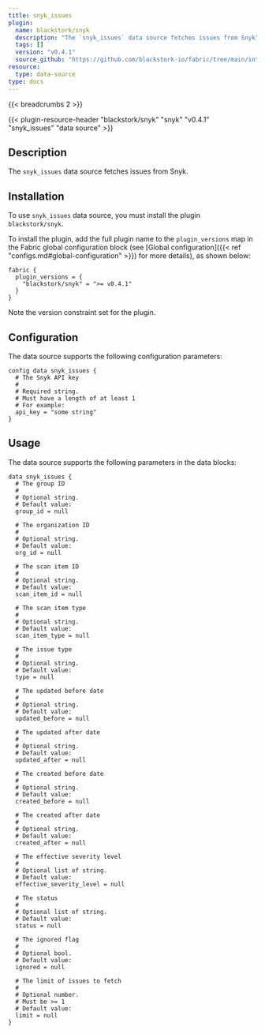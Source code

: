```yaml
---
title: snyk_issues
plugin:
  name: blackstork/snyk
  description: "The `snyk_issues` data source fetches issues from Snyk"
  tags: []
  version: "v0.4.1"
  source_github: "https://github.com/blackstork-io/fabric/tree/main/internal/snyk/"
resource:
  type: data-source
type: docs
---
```


{{< breadcrumbs 2 >}}

{{< plugin-resource-header "blackstork/snyk" "snyk" "v0.4.1" "snyk_issues" "data source" >}}

## Description
The `snyk_issues` data source fetches issues from Snyk.

## Installation

To use `snyk_issues` data source, you must install the plugin `blackstork/snyk`.

To install the plugin, add the full plugin name to the `plugin_versions` map in the Fabric global configuration block (see [Global configuration]({{< ref "configs.md#global-configuration" >}}) for more details), as shown below:

```hcl
fabric {
  plugin_versions = {
    "blackstork/snyk" = ">= v0.4.1"
  }
}
```

Note the version constraint set for the plugin.

## Configuration

The data source supports the following configuration parameters:

```hcl
config data snyk_issues {
  # The Snyk API key
  #
  # Required string.
  # Must have a length of at least 1
  # For example:
  api_key = "some string"
}
```

## Usage

The data source supports the following parameters in the data blocks:

```hcl
data snyk_issues {
  # The group ID
  #
  # Optional string.
  # Default value:
  group_id = null

  # The organization ID
  #
  # Optional string.
  # Default value:
  org_id = null

  # The scan item ID
  #
  # Optional string.
  # Default value:
  scan_item_id = null

  # The scan item type
  #
  # Optional string.
  # Default value:
  scan_item_type = null

  # The issue type
  #
  # Optional string.
  # Default value:
  type = null

  # The updated before date
  #
  # Optional string.
  # Default value:
  updated_before = null

  # The updated after date
  #
  # Optional string.
  # Default value:
  updated_after = null

  # The created before date
  #
  # Optional string.
  # Default value:
  created_before = null

  # The created after date
  #
  # Optional string.
  # Default value:
  created_after = null

  # The effective severity level
  #
  # Optional list of string.
  # Default value:
  effective_severity_level = null

  # The status
  #
  # Optional list of string.
  # Default value:
  status = null

  # The ignored flag
  #
  # Optional bool.
  # Default value:
  ignored = null

  # The limit of issues to fetch
  #
  # Optional number.
  # Must be >= 1
  # Default value:
  limit = null
}
```